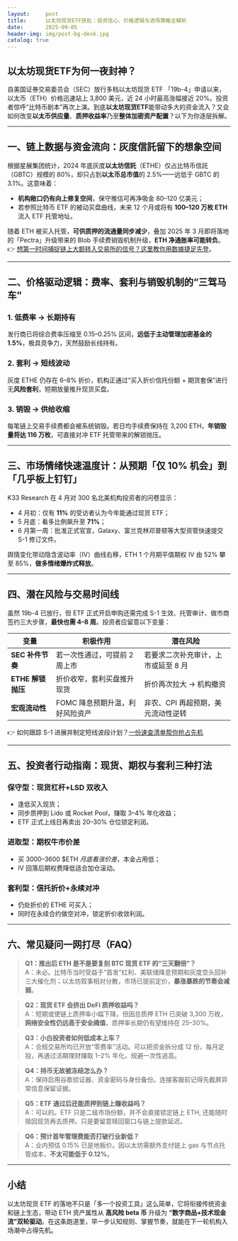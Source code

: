 ```yaml
---
layout:     post
title:      以太坊现货ETF获批：投资信心、价格逻辑与进场策略全解析
date:       2025-09-05
header-img: img/post-bg-desk.jpg
catalog: true
---
```


## 以太坊现货ETF为何一夜封神？

自美国证券交易委员会（SEC）放行多档以太坊现货 ETF 「19b-4」申请以来，以太币（ETH）价格迅速站上 3,800 美元，近 24 小时最高涨幅接近 20%。投资者惊呼“比特币剧本”再次上演。到底**以太坊现货ETF**能带动多大的资金流入？又会如何改变**以太币供应量**、**质押收益率**乃至**整体加密资产配置**？以下为你逐层拆解。

---

## 一、链上数据与资金流向：灰度信託留下的想象空间

根据星展集团统计，2024 年底灰度**以太坊信託**（ETHE）仅占比特币信託（GBTC）规模的 80%，却只占到**以太币总市值**的 2.5%——远低于 GBTC 的 3.1%。这意味着：

- **机构敞口仍有向上修复空间**，保守推估可再净吸金 80–120 亿美元；
- 若参照比特币 ETF 的被动买盘曲线，未来 12 个月或将有 **100–120 万枚 ETH** 流入 ETF 托管地址。

随着 ETH 被买入托管，**可供质押的流通量同步减少**，叠加 2025 年 3 月即将落地的「Pectra」升级带来的 Blob 手续费销毁机制升级，**ETH 净通胀率可能转负**。👉 [想第一时间捕捉链上大额转入交易所的信号？这里教你用数據捷足先登](https://okxdog.com/)。

---

## 二、价格驱动逻辑：费率、套利与销毁机制的“三驾马车”

### 1. 低费率 → 长期持有
发行商已将综合费率压缩至 0.15–0.25% 区间，**远低于主动管理加密基金的 1.5%**，极具竞争力，天然鼓励长线持有。

### 2. 套利 → 短线波动
灰度 ETHE 仍存在 6–8% 折价，机构正通过“买入折价信托份额 + 期货套保”进行无**风险套利**，短期放量推升现货买盘。

### 3. 销毁 → 供给收缩
每笔链上交易手续费都会被系统销毁。若日均手续费保持在 3,200 ETH，**年销毁量将达 116 万枚**，可直接对冲 ETF 托管带来的解锁抛压。

---

## 三、市场情绪快速温度计：从预期「仅 10% 机会」到「几乎板上钉钉」

K33 Research 在 4 月对 300 名北美机构投资者的问卷显示：

- 4 月初：仅有 **11%** 的受访者认为今年能通过现货 ETF；
- 5 月底：看多比例飙升至 **71%**；
- 6 月第一周：批准正式官宣，Galaxy、富兰克林邓普顿等大型资管快速提交 S-1 修订文件。

舆情变化带动隐含波动率（IV）曲线右移，ETH 1 个月期平值期权 IV 由 52% 攀至 85%，**做多情绪爆炸式释放**。

---

## 四、潜在风险与交易时间线

虽然 19b-4 已放行，但 ETF 正式开启申购还需完成 S-1 生效、托管审计、做市商签约三大步骤，**最快也需 4–8 周**。投资者应留意以下变量：

| 变量 | 积极作用 | 潜在风险 |
|------|----------|----------|
| **SEC 补件节奏** | 若一次性通过，可提前 2 周上市 | 若要求二次补充审计，上市或延至 8 月 |
| **ETHE 解锁抛压** | 折价收窄，套利买盘推升现货 | 折价再次拉大 → 机构撤资 |
| **宏观流动性** | FOMC 降息预期升温，利好风险资产 | 非农、CPI 再超预期，美元流动性逆转 |

👉 如何跟踪 S-1 进展并制定短线波段计划？[一份速查清单帮你抢占先机](https://okxdog.com/)

---

## 五、投资者行动指南：现货、期权与套利三种打法

### 保守型：现货杠杆+LSD 双收入
- 逢低买入现货；
- 同步质押到 Lido 或 Rocket Pool，赚取 3–4% 年化收益；
- ETF 正式上线日再卖出 20–30% 仓位锁定利润。

### 进取型：期权牛市价差
- 买 3000–3600 $ETH _月底看涨价差_，本金占用低；
- IV 回落后期权费降低适合加仓滚动。

### 套利型：信托折价+永续对冲
- 仍处折价的 ETHE 可买入；
- 同时在永续合约做空对冲，锁定折价收敛利润。

---

## 六、常见疑问一网打尽（FAQ）

> **Q1：推出后 ETH 是不是要复刻 BTC 现货 ETF 的“三天翻倍”？**  
A：未必。比特币当时受益于“首发”红利、美联储降息预期和灰度空头回补三大催化剂；以太坊叙事相对分散，市场已提前定价，**暴涨暴跌的节奏会减弱**。

> **Q2：现货 ETF 会挤出 DeFi 质押收益吗？**  
A：短期或使链上质押率小幅下降，但因总质押 ETH 已突破 3,300 万枚，**网络安全性仍远高于安全阈值**，质押率长期仍有望维持在 25–30%。

> **Q3：小白投资者如何低成本上车？**  
A：合规交易所均已开放“零费率”活动。可以把资金拆分成 12 份，每月定投，再通过活期理财赚取 1–2% 年化，规避一次性追高。

> **Q4：持币无故被冻结怎么办？**  
A：保持启用谷歌验证器、资金密码与身份备份。连接客服前记得先截屏异常信息保留证据。

> **Q5：ETF 通过后还能质押到链上赚收益吗？**  
A：可以的。ETF 只是二级市场份额，并不会直接锁定链上 ETH, 还能随时赎回现货再去质押。只是要留意赎回窗口与链上提款延迟。

> **Q6：预计首年管理费能否打破行业新低？**  
A：业内预估 0.15% 已是地板价。因以太坊需额外支付链上 gas 与节点托管成本，**不太可能低于 0.12%**。

---

## 小结

以太坊现货 ETF 的落地不只是「多一个投资工具」这么简单，它将衔接传统资金和链上生态，带动 ETH 资产属性从 **高风险 beta 币** 升级为 **“数字商品+技术现金流”双轮驱动**。在这条跑道里，早一步认知规则、掌握节奏，就能在下一轮机构入场潮中占得先机。